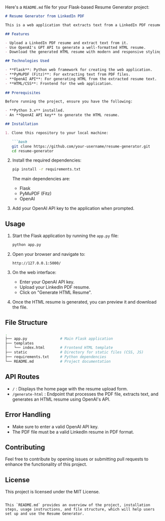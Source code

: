 Here's a `README.md` file for your Flask-based Resume Generator project:

```markdown
# Resume Generator from LinkedIn PDF

This is a web application that extracts text from a LinkedIn PDF resume and converts it into a clean, modern HTML format using OpenAI's API. The application uses Flask for the backend and PyMuPDF (Fitz) for PDF text extraction.

## Features

- Upload a LinkedIn PDF resume and extract text from it.
- Use OpenAI's GPT API to generate a well-formatted HTML resume.
- Download the generated HTML resume with modern and responsive styling.

## Technologies Used

- **Flask**: Python web framework for creating the web application.
- **PyMuPDF (Fitz)**: For extracting text from PDF files.
- **OpenAI API**: For generating HTML from the extracted resume text.
- **HTML/CSS**: Frontend for the web application.
  
## Prerequisites

Before running the project, ensure you have the following:

- **Python 3.x** installed.
- An **OpenAI API key** to generate the HTML resume.

## Installation

1. Clone this repository to your local machine:

   ```bash
   git clone https://github.com/your-username/resume-generator.git
   cd resume-generator
   ```

2. Install the required dependencies:

   ```bash
   pip install -r requirements.txt
   ```

   The main dependencies are:

   - Flask
   - PyMuPDF (Fitz)
   - OpenAI

3. Add your OpenAI API key to the application when prompted.

## Usage

1. Start the Flask application by running the `app.py` file:

   ```bash
   python app.py
   ```

2. Open your browser and navigate to:

   ```
   http://127.0.0.1:5000/
   ```

3. On the web interface:

   - Enter your OpenAI API key.
   - Upload your LinkedIn PDF resume.
   - Click on "Generate HTML Resume".

4. Once the HTML resume is generated, you can preview it and download the file.

## File Structure

```bash
.
├── app.py               # Main Flask application
├── templates
│   └── index.html       # Frontend HTML template
├── static               # Directory for static files (CSS, JS)
├── requirements.txt     # Python dependencies
└── README.md            # Project documentation
```

## API Routes

- `/` : Displays the home page with the resume upload form.
- `/generate-html` : Endpoint that processes the PDF file, extracts text, and generates an HTML resume using OpenAI's API.

## Error Handling

- Make sure to enter a valid OpenAI API key.
- The PDF file must be a valid LinkedIn resume in PDF format.

## Contributing

Feel free to contribute by opening issues or submitting pull requests to enhance the functionality of this project.

## License

This project is licensed under the MIT License.
```

This `README.md` provides an overview of the project, installation steps, usage instructions, and file structure, which will help users set up and use the Resume Generator.